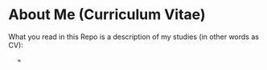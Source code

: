 # About Me (Curriculum Vitae)
What you read in this Repo is a description of my studies (in other words as CV):

&nbsp;&nbsp;&nbsp;&nbsp;&#9900; 
